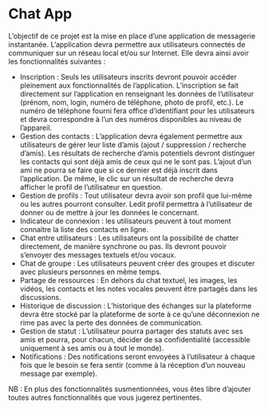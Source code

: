 # Chat App

L’objectif de ce projet est la mise en place d’une application de messagerie instantanée. L’application
devra permettre aux utilisateurs connectés de communiquer sur un réseau local et/ou sur Internet. Elle
devra ainsi avoir les fonctionnalités suivantes :

- Inscription : Seuls les utilisateurs inscrits devront pouvoir accéder pleinement aux
    fonctionnalités de l’application. L’inscription se fait directement sur l’application en
    renseignant les données de l’utilisateur (prénom, nom, login, numéro de téléphone, photo de
    profil, etc.). Le numéro de téléphone fourni fera office d’identifiant pour les utilisateurs et devra
    correspondre à l’un des numéros disponibles au niveau de l’appareil.
- Gestion des contacts : L’application devra également permettre aux utilisateurs de gérer leur
    liste d’amis (ajout / suppression / recherche d’amis). Les résultats de recherche d’amis potentiels
    devront distinguer les contacts qui sont déjà amis de ceux qui ne le sont pas. L’ajout d’un ami
    ne pourra se faire que si ce dernier est déjà inscrit dans l’application. De même, le clic sur un
    résultat de recherche devra afficher le profil de l’utilisateur en question.
- Gestion de profils : Tout utilisateur devra avoir son profil que lui-même ou les autres pourront
    consulter. Ledit profil permettra à l’utilisateur de donner ou de mettre à jour les données le
    concernant.
- Indicateur de connexion : les utilisateurs peuvent à tout moment connaitre la liste des contacts
    en ligne.
- Chat entre utilisateurs : Les utilisateurs ont la possibilité de chatter directement, de manière
    synchrone ou pas. Ils devront pouvoir s’envoyer des messages textuels et/ou vocaux.
- Chat de groupe : Les utilisateurs peuvent créer des groupes et discuter avec plusieurs personnes
    en même temps.
- Partage de ressources : En dehors du chat textuel, les images, les vidéos, les contacts et les
    notes vocales peuvent être partagés dans les discussions.
- Historique de discussion : L’historique des échanges sur la plateforme devra être stocké par la
    plateforme de sorte à ce qu’une déconnexion ne rime pas avec la perte des données de
    communication.
- Gestion de statut : L’utilisateur pourra partager des statuts avec ses amis et pourra, pour
    chacun, décider de sa confidentialité (accessible uniquement à ses amis ou à tout le monde).
- Notifications : Des notifications seront envoyées à l’utilisateur à chaque fois que le besoin se
    fera sentir (comme à la réception d’un nouveau message par exemple).

NB : En plus des fonctionnalités susmentionnées, vous êtes libre d’ajouter toutes autres fonctionnalités
que vous jugerez pertinentes.


